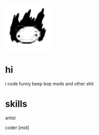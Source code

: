 <img src="nilk.png"/>
<h1>hi</h1>
i code funny beep bop mods and other shit

<h1>skills</h1>
artist

coder [mid]

